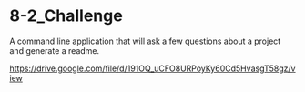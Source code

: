 # 8-2_Challenge
A command line application that will ask a few questions about a project and generate a readme.


https://drive.google.com/file/d/191OQ_uCFO8URPoyKy60Cd5HvasgT58gz/view
